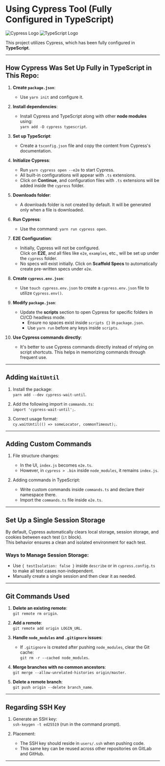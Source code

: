 # Using Cypress Tool (Fully Configured in TypeScript)

![Cypress Logo](https://www.cypress.io/img/logo.png)
![TypeScript Logo](https://raw.githubusercontent.com/remojansen/logo.ts/master/ts.png)

This project utilizes Cypress, which has been fully configured in **TypeScript**.

---

## How Cypress Was Set Up Fully in TypeScript in This Repo:

1. **Create `package.json`**:
   - Use `yarn init` and configure it.

2. **Install dependencies**:
   - Install Cypress and TypeScript along with other **node modules** using:  
     `yarn add -D cypress typescript`.

3. **Set up TypeScript**:
   - Create a `tsconfig.json` file and copy the content from Cypress's documentation.

4. **Initialize Cypress**:
   - Run `yarn cypress open --e2e` to start Cypress.  
   - All built-in configurations will appear with `.ts` extensions.  
   - Click on **Continue**, and configuration files with `.ts` extensions will be added inside the `cypress` folder.

5. **Downloads folder**:
   - A downloads folder is not created by default. It will be generated only when a file is downloaded.

6. **Run Cypress**:
   - Use the command: `yarn run cypress open`.

7. **E2E Configuration**:
   - Initially, Cypress will not be configured.  
     Click on **E2E**, and all files like `e2e`, `examples`, etc., will be set up under the `cypress` folder.  
   - No specs will exist initially. Click on **Scaffold Specs** to automatically create pre-written specs under `e2e`.

8. **Create `cypress.env.json`**:
   - Use `touch cypress.env.json` to create a `cypress.env.json` file to utilize `Cypress.env()`.

9. **Modify `package.json`**:
   - Update the **scripts** section to open Cypress for specific folders in CI/CD headless mode.  
     - Ensure no spaces exist inside `scripts {}` in `package.json`.
     - Use `yarn run` before any keys inside `scripts`.

10. **Use Cypress commands directly**:
    - It's better to use Cypress commands directly instead of relying on script shortcuts. This helps in memorizing commands through frequent use.

---

## Adding `WaitUntil`

1. Install the package:  
   `yarn add --dev cypress-wait-until`.

2. Add the following import in `commands.ts`:  
   `import 'cypress-wait-until';`.

3. Correct usage format:  
   `cy.waitUntil(() => someLocator, commonTimeout);`.

---

## Adding Custom Commands

1. File structure changes:  
   - In the UI, `index.js` becomes `e2e.ts`.  
   - However, in `cypress > .bin` inside `node_modules`, it remains `index.js`.

2. Adding commands in TypeScript:  
   - Write custom commands inside `commands.ts` and declare their namespace there.  
   - Import the `commands.ts` file inside `e2e.ts`.

---

## Set Up a Single Session Storage

By default, Cypress automatically clears local storage, session storage, and cookies between each test (`it` block).  
This behavior ensures a clean and isolated environment for each test.

### Ways to Manage Session Storage:
- Use `{ testIsolation: false }` inside `describe` or in `cypress.config.ts` to make all test cases non-independent.
- Manually create a single session and then clear it as needed.

---

## Git Commands Used

1. **Delete an existing remote**:  
   `git remote rm origin`.

2. **Add a remote**:  
   `git remote add origin LOGIN_URL`.

3. **Handle `node_modules` and `.gitignore` issues**:  
   - If `.gitignore` is created after pushing `node_modules`, clear the Git cache:  
     `git rm -r --cached node_modules`.

4. **Merge branches with no common ancestors**:  
   `git merge --allow-unrelated-histories origin/master`.

5. **Delete a remote branch**:  
   `git push origin --delete branch_name`.

---

## Regarding SSH Key

1. Generate an SSH key:  
   `ssh-keygen -t ed25519` (run in the command prompt).

2. Placement:  
   - The SSH key should reside in `users/.ssh` when pushing code.  
   - This same key can be reused across other repositories on GitLab and GitHub.

---
